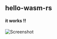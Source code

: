 ## hello-wasm-rs

#### it works !!

![Screenshot](https://raw.github.com/joates/hello-wasm-rs/master/console-output.jpg)

